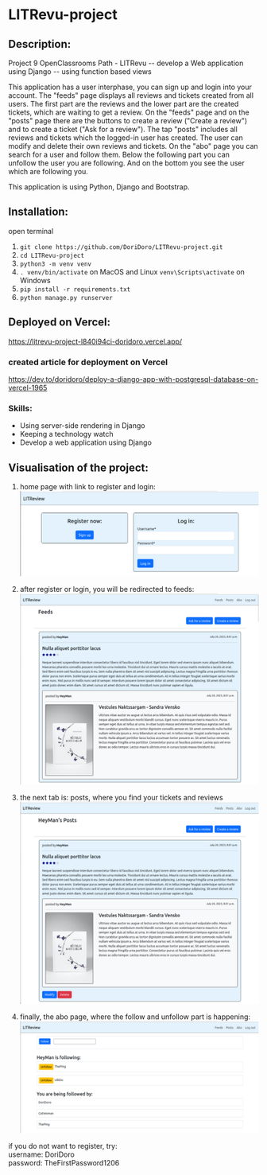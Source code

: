 # LITRevu-project
## Description:
Project 9 OpenClassrooms Path - LITRevu -- develop a Web application using Django  -- using function based views

This application has a user interphase, you can sign up and login into your account. The "feeds" page 
displays all reviews and tickets created from all users. The first part are the reviews and the lower 
part are the created tickets, which are waiting to get a review. On the "feeds" page and on the "posts" 
page there are the buttons to create a review ("Create a review") and to create a ticket ("Ask for a review"). 
The tap "posts" includes all reviews and tickets which the logged-in user has created. The user can modify 
and delete their own reviews and tickets. On the "abo" page you can search for a user and follow them. 
Below the following part you can unfollow the user you are following. And on the bottom you see the 
user which are following you. 

This application is using Python, Django and Bootstrap.

## Installation: 
open terminal
1. `git clone https://github.com/DoriDoro/LITRevu-project.git`
2. `cd LITRevu-project`
3. `python3 -m venv venv`
4. `. venv/bin/activate` on MacOS and Linux `venv\Scripts\activate` on Windows
5. `pip install -r requirements.txt`
6. `python manage.py runserver`

## Deployed on Vercel:
https://litrevu-project-l840i94ci-doridoro.vercel.app/

### created article for deployment on Vercel
https://dev.to/doridoro/deploy-a-django-app-with-postgresql-database-on-vercel-1965

### Skills:
- Using server-side rendering in Django
- Keeping a technology watch
- Develop a web application using Django

## Visualisation of the project:
1. home page with link to register and login: <br>
![login](/README_images/login.png)

2. after register or login, you will be redirected to feeds: <br>
![feeds](/README_images/feeds.png)

3. the next tab is: posts, where you find your tickets and reviews <br>
![posts](/README_images/posts.png)

4. finally, the abo page, where the follow and unfollow part is happening: <br>
![abo](/README_images/abo.png)

if you do not want to register, try:<br>
username: DoriDoro <br>
password: TheFirstPassword1206